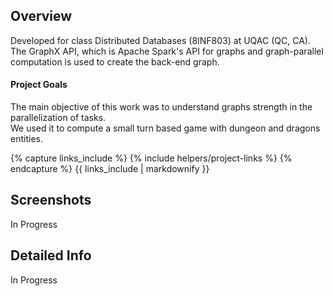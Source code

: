 <!---
Gregoire Boiron <gregoire.boiron@gmail.com>
Copyright (c) 2018 Gregoire Boiron  All Rights Reserved.
--->

Overview
--------------------
Developed for class Distributed Databases (8INF803) at UQAC (QC, CA).
The GraphX API, which is Apache Spark's API for graphs and graph-parallel computation is used to create the back-end graph.

#### Project Goals
The main objective of this work was to understand graphs strength in the parallelization of tasks.   
We used it to compute a small turn based game with dungeon and dragons entities.

{% capture links_include %}
{% include helpers/project-links %}
{% endcapture %}
{{ links_include | markdownify }}

Screenshots
--------------------
In Progress

Detailed Info
--------------------
In Progress